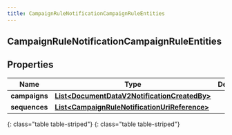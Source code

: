 ```yaml
---
title: CampaignRuleNotificationCampaignRuleEntities
---
```

## CampaignRuleNotificationCampaignRuleEntities


## Properties

| Name | Type | Description | Notes |
| ------------ | ------------- | ------------- | ------------- |
| **campaigns** | [**List&lt;DocumentDataV2NotificationCreatedBy&gt;**](DocumentDataV2NotificationCreatedBy.html) |  |  [optional] |
| **sequences** | [**List&lt;CampaignRuleNotificationUriReference&gt;**](CampaignRuleNotificationUriReference.html) |  |  [optional] |
{: class="table table-striped"}
{: class="table table-striped"}


